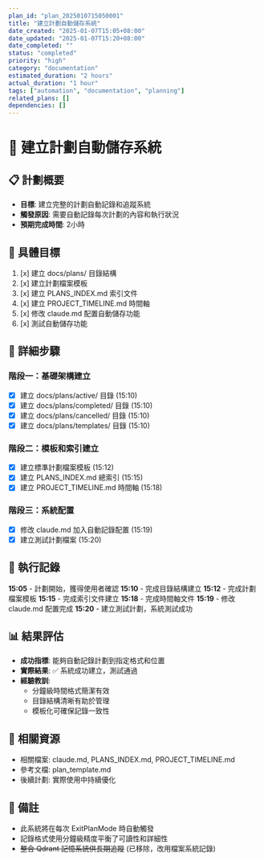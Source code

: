 ```yaml
---
plan_id: "plan_2025010715050001"
title: "建立計劃自動儲存系統"
date_created: "2025-01-07T15:05+08:00"
date_updated: "2025-01-07T15:20+08:00"
date_completed: ""
status: "completed"
priority: "high"
category: "documentation"
estimated_duration: "2 hours"
actual_duration: "1 hour"
tags: ["automation", "documentation", "planning"]
related_plans: []
dependencies: []
---
```


# 🎯 建立計劃自動儲存系統

## 📋 計劃概要
- **目標**: 建立完整的計劃自動記錄和追蹤系統
- **觸發原因**: 需要自動記錄每次計劃的內容和執行狀況
- **預期完成時間**: 2小時

## 🎯 具體目標
1. [x] 建立 docs/plans/ 目錄結構
2. [x] 建立計劃檔案模板
3. [x] 建立 PLANS_INDEX.md 索引文件
4. [x] 建立 PROJECT_TIMELINE.md 時間軸
5. [x] 修改 claude.md 配置自動儲存功能
6. [x] 測試自動儲存功能

## 📝 詳細步驟
### 階段一：基礎架構建立
- [x] 建立 docs/plans/active/ 目錄 (15:10)
- [x] 建立 docs/plans/completed/ 目錄 (15:10)
- [x] 建立 docs/plans/cancelled/ 目錄 (15:10)
- [x] 建立 docs/plans/templates/ 目錄 (15:10)

### 階段二：模板和索引建立
- [x] 建立標準計劃檔案模板 (15:12)
- [x] 建立 PLANS_INDEX.md 總索引 (15:15)
- [x] 建立 PROJECT_TIMELINE.md 時間軸 (15:18)

### 階段三：系統配置
- [x] 修改 claude.md 加入自動記錄配置 (15:19)
- [x] 建立測試計劃檔案 (15:20)

## 🔄 執行記錄
**15:05** - 計劃開始，獲得使用者確認
**15:10** - 完成目錄結構建立
**15:12** - 完成計劃檔案模板
**15:15** - 完成索引文件建立
**15:18** - 完成時間軸文件
**15:19** - 修改 claude.md 配置完成
**15:20** - 建立測試計劃，系統測試成功

## 📊 結果評估
- **成功指標**: 能夠自動記錄計劃到指定格式和位置
- **實際結果**: ✅ 系統成功建立，測試通過
- **經驗教訓**: 
  - 分鐘級時間格式簡潔有效
  - 目錄結構清晰有助於管理
  - 模板化可確保記錄一致性

## 🔗 相關資源
- 相關檔案: claude.md, PLANS_INDEX.md, PROJECT_TIMELINE.md
- 參考文檔: plan_template.md
- 後續計劃: 實際使用中持續優化

## 📝 備註
- 此系統將在每次 ExitPlanMode 時自動觸發
- 記錄格式使用分鐘級精度平衡了可讀性和詳細性
- ~~整合 Qdrant 記憶系統供長期追蹤~~ (已移除，改用檔案系統記錄)